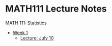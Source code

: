 # MATH111 Lecture Notes

[MATH 111: Statistics](00_overview.md)
- [Week 1](01_week1.md)
    - [Lecture: July 10](02_lecture.md)
